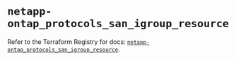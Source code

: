 # `netapp-ontap_protocols_san_igroup_resource`

Refer to the Terraform Registry for docs: [`netapp-ontap_protocols_san_igroup_resource`](https://registry.terraform.io/providers/netapp/netapp-ontap/2.3.0/docs/resources/protocols_san_igroup_resource).
